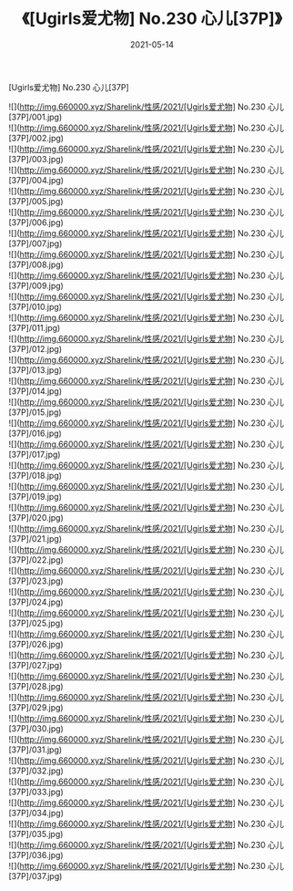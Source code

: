 ﻿---
layout: post
title:  《[Ugirls爱尤物] No.230 心儿[37P]》
date:   2021-05-14
img: http://img.660000.xyz/Sharelink/性感/2021/[Ugirls爱尤物] No.230 心儿[37P]/000.jpg
categories: [美女, 清纯, 唯美]
---

[Ugirls爱尤物] No.230 心儿[37P]

  ![](http://img.660000.xyz/Sharelink/性感/2021/[Ugirls爱尤物] No.230 心儿[37P]/001.jpg) <br> ![](http://img.660000.xyz/Sharelink/性感/2021/[Ugirls爱尤物] No.230 心儿[37P]/002.jpg) <br> ![](http://img.660000.xyz/Sharelink/性感/2021/[Ugirls爱尤物] No.230 心儿[37P]/003.jpg) <br> ![](http://img.660000.xyz/Sharelink/性感/2021/[Ugirls爱尤物] No.230 心儿[37P]/004.jpg) <br> ![](http://img.660000.xyz/Sharelink/性感/2021/[Ugirls爱尤物] No.230 心儿[37P]/005.jpg) <br> ![](http://img.660000.xyz/Sharelink/性感/2021/[Ugirls爱尤物] No.230 心儿[37P]/006.jpg) <br> ![](http://img.660000.xyz/Sharelink/性感/2021/[Ugirls爱尤物] No.230 心儿[37P]/007.jpg) <br> ![](http://img.660000.xyz/Sharelink/性感/2021/[Ugirls爱尤物] No.230 心儿[37P]/008.jpg) <br> ![](http://img.660000.xyz/Sharelink/性感/2021/[Ugirls爱尤物] No.230 心儿[37P]/009.jpg) <br> ![](http://img.660000.xyz/Sharelink/性感/2021/[Ugirls爱尤物] No.230 心儿[37P]/010.jpg) <br> ![](http://img.660000.xyz/Sharelink/性感/2021/[Ugirls爱尤物] No.230 心儿[37P]/011.jpg) <br> ![](http://img.660000.xyz/Sharelink/性感/2021/[Ugirls爱尤物] No.230 心儿[37P]/012.jpg) <br> ![](http://img.660000.xyz/Sharelink/性感/2021/[Ugirls爱尤物] No.230 心儿[37P]/013.jpg) <br> ![](http://img.660000.xyz/Sharelink/性感/2021/[Ugirls爱尤物] No.230 心儿[37P]/014.jpg) <br> ![](http://img.660000.xyz/Sharelink/性感/2021/[Ugirls爱尤物] No.230 心儿[37P]/015.jpg) <br> ![](http://img.660000.xyz/Sharelink/性感/2021/[Ugirls爱尤物] No.230 心儿[37P]/016.jpg) <br> ![](http://img.660000.xyz/Sharelink/性感/2021/[Ugirls爱尤物] No.230 心儿[37P]/017.jpg) <br> ![](http://img.660000.xyz/Sharelink/性感/2021/[Ugirls爱尤物] No.230 心儿[37P]/018.jpg) <br> ![](http://img.660000.xyz/Sharelink/性感/2021/[Ugirls爱尤物] No.230 心儿[37P]/019.jpg) <br> ![](http://img.660000.xyz/Sharelink/性感/2021/[Ugirls爱尤物] No.230 心儿[37P]/020.jpg) <br> ![](http://img.660000.xyz/Sharelink/性感/2021/[Ugirls爱尤物] No.230 心儿[37P]/021.jpg) <br> ![](http://img.660000.xyz/Sharelink/性感/2021/[Ugirls爱尤物] No.230 心儿[37P]/022.jpg) <br> ![](http://img.660000.xyz/Sharelink/性感/2021/[Ugirls爱尤物] No.230 心儿[37P]/023.jpg) <br> ![](http://img.660000.xyz/Sharelink/性感/2021/[Ugirls爱尤物] No.230 心儿[37P]/024.jpg) <br> ![](http://img.660000.xyz/Sharelink/性感/2021/[Ugirls爱尤物] No.230 心儿[37P]/025.jpg) <br> ![](http://img.660000.xyz/Sharelink/性感/2021/[Ugirls爱尤物] No.230 心儿[37P]/026.jpg) <br> ![](http://img.660000.xyz/Sharelink/性感/2021/[Ugirls爱尤物] No.230 心儿[37P]/027.jpg) <br> ![](http://img.660000.xyz/Sharelink/性感/2021/[Ugirls爱尤物] No.230 心儿[37P]/028.jpg) <br> ![](http://img.660000.xyz/Sharelink/性感/2021/[Ugirls爱尤物] No.230 心儿[37P]/029.jpg) <br> ![](http://img.660000.xyz/Sharelink/性感/2021/[Ugirls爱尤物] No.230 心儿[37P]/030.jpg) <br> ![](http://img.660000.xyz/Sharelink/性感/2021/[Ugirls爱尤物] No.230 心儿[37P]/031.jpg) <br> ![](http://img.660000.xyz/Sharelink/性感/2021/[Ugirls爱尤物] No.230 心儿[37P]/032.jpg) <br> ![](http://img.660000.xyz/Sharelink/性感/2021/[Ugirls爱尤物] No.230 心儿[37P]/033.jpg) <br> ![](http://img.660000.xyz/Sharelink/性感/2021/[Ugirls爱尤物] No.230 心儿[37P]/034.jpg) <br> ![](http://img.660000.xyz/Sharelink/性感/2021/[Ugirls爱尤物] No.230 心儿[37P]/035.jpg) <br> ![](http://img.660000.xyz/Sharelink/性感/2021/[Ugirls爱尤物] No.230 心儿[37P]/036.jpg) <br> ![](http://img.660000.xyz/Sharelink/性感/2021/[Ugirls爱尤物] No.230 心儿[37P]/037.jpg) <br>